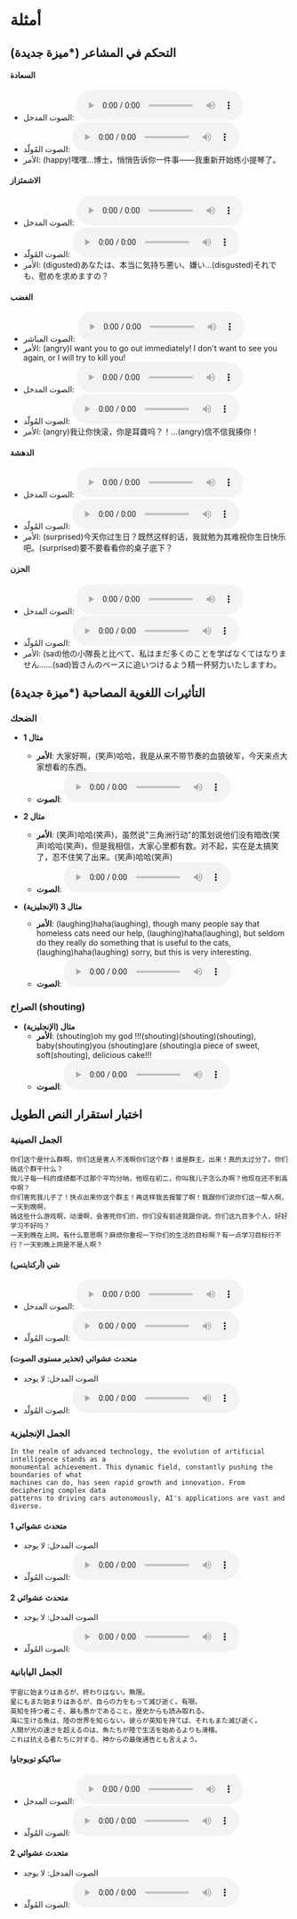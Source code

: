 # أمثلة

## التحكم في المشاعر (*ميزة جديدة)

#### السعادة
- الصوت المدخل: <audio controls preload="auto" src="https://demo-r2.speech.fish.audio/s1-20250920/zh/happy_refer.wav" />
- الصوت المُولّد: <audio controls preload="auto" src="https://demo-r2.speech.fish.audio/s1-20250920/zh/happy.wav" />
- الأمر: (happy)嘿嘿...博士，悄悄告诉你一件事——我重新开始练小提琴了。

#### الاشمئزاز
- الصوت المدخل: <audio controls preload="auto" src="https://demo-r2.speech.fish.audio/s1-20250920/ja/ref.wav" />
- الصوت المُولّد: <audio controls preload="auto" src="https://demo-r2.speech.fish.audio/s1-20250920/ja/disgusted.wav" />
- الأمر: (digusted)あなたは、本当に気持ち悪い、嫌い…(disgusted)それでも、慰めを求めますの？

#### الغضب
- الصوت المباشر: <audio controls preload="auto" src="https://demo-r2.speech.fish.audio/s1-20250920/en/angry.wav" />
- الأمر: (angry)I want you to go out immediately! I don't want to see you again, or I will try to kill you!
- الصوت المدخل: <audio controls preload="auto" src="https://demo-r2.speech.fish.audio/s1-20250920/zh/作战中4.wav" />
- الصوت المُولّد: <audio controls preload="auto" src="https://demo-r2.speech.fish.audio/s1-20250920/zh/angry.wav" />
- الأمر: (angry)我让你快滚，你是耳聋吗？！...(angry)信不信我揍你！

#### الدهشة
- الصوت المدخل: <audio controls preload="auto" src="https://demo-r2.speech.fish.audio/s1-20250920/zh/ref1.wav" />
- الصوت المُولّد: <audio controls preload="auto" src="https://demo-r2.speech.fish.audio/s1-20250920/zh/surprised.wav" />
- الأمر: (surprised)今天你过生日？既然这样的话，我就勉为其难祝你生日快乐吧。(surprised)要不要看看你的桌子底下？

#### الحزن
- الصوت المدخل: <audio controls preload="auto" src="https://demo-r2.speech.fish.audio/s1-20250920/ja/ref2.wav" />
- الصوت المُولّد: <audio controls preload="auto" src="https://demo-r2.speech.fish.audio/s1-20250920/ja/sad.wav" />
- الأمر: (sad)他の小隊長と比べて、私はまだ多くのことを学ばなくてはなりません......(sad)皆さんのペースに追いつけるよう精一杯努力いたしますわ。

## التأثيرات اللغوية المصاحبة (*ميزة جديدة)

### الضحك

- **مثال 1**
  - **الأمر**: 大家好啊，(笑声)哈哈，我是从来不带节奏的血狼破军，今天来点大家想看的东西。
  - **الصوت**: <audio controls preload="auto" src="https://demo-r2.speech.fish.audio/s1-20250920/zh/laugh1.wav" />

- **مثال 2**
  - **الأمر**: (笑声)哈哈(笑声)，虽然说"三角洲行动"的策划说他们没有暗改(笑声)哈哈(笑声)，但是我相信，大家心里都有数。对不起，实在是太搞笑了，忍不住笑了出来。(笑声)哈哈(笑声)
  - **الصوت**: <audio controls preload="auto" src="https://demo-r2.speech.fish.audio/s1-20250920/zh/laugh2.wav" />

- **مثال 3 (الإنجليزية)**
  - **الأمر**: (laughing)haha(laughing), though many people say that homeless cats need our help, (laughing)haha(laughing), but seldom do they really do something that is useful to the cats, (laughing)haha(laughing) sorry, but this is very interesting.
  - **الصوت**: <audio controls preload="auto" src="https://demo-r2.speech.fish.audio/s1-20250920/en/laugh.wav" />

### الصراخ (shouting)

- **مثال (الإنجليزية)**
  - **الأمر**: (shouting)oh my god !!!(shouting)(shouting)(shouting), baby(shouting)you (shouting)are (shouting)a piece of sweet, soft(shouting), delicious cake!!!
  - **الصوت**: <audio controls preload="auto" src="https://demo-r2.speech.fish.audio/s1-20250920/en/shout.wav" />

## اختبار استقرار النص الطويل

### الجمل الصينية
```
你们这个是什么群啊，你们这是害人不浅啊你们这个群！谁是群主，出来！真的太过分了。你们搞这个群干什么？
我儿子每一科的成绩都不过那个平均分呐，他现在初二，你叫我儿子怎么办啊？他现在还不到高中啊？
你们害死我儿子了！快点出来你这个群主！再这样我去报警了啊！我跟你们说你们这一帮人啊，一天到晚啊，
搞这些什么游戏啊，动漫啊，会害死你们的，你们没有前途我跟你说。你们这九百多个人，好好学习不好吗？
一天到晚在上网。有什么意思啊？麻烦你重视一下你们的生活的目标啊？有一点学习目标行不行？一天到晚上网是不是人啊？
```

#### شي (أركنايتس)
- الصوت المدخل: <audio controls preload="auto" src="https://demo-r2.speech.fish.audio/s1-20250920/zh/ref1.wav" />
- الصوت المُولّد: <audio controls preload="auto" src="https://demo-r2.speech.fish.audio/s1-20250920/zh/audio.wav" />

#### متحدث عشوائي (تحذير مستوى الصوت)
- الصوت المدخل: لا يوجد
- الصوت المُولّد: <audio controls preload="auto" src="https://demo-r2.speech.fish.audio/s1-20250920/zh/audio2.wav" />

### الجمل الإنجليزية

```
In the realm of advanced technology, the evolution of artificial intelligence stands as a 
monumental achievement. This dynamic field, constantly pushing the boundaries of what 
machines can do, has seen rapid growth and innovation. From deciphering complex data 
patterns to driving cars autonomously, AI's applications are vast and diverse.
```

#### متحدث عشوائي 1
- الصوت المدخل: لا يوجد
- الصوت المُولّد: <audio controls preload="auto" src="https://demo-r2.speech.fish.audio/s1-20250920/en/audio.wav" />

#### متحدث عشوائي 2
- الصوت المدخل: لا يوجد
- الصوت المُولّد: <audio controls preload="auto" src="https://demo-r2.speech.fish.audio/s1-20250920/en/audio2.wav" />

### الجمل اليابانية

```
宇宙に始まりはあるが、終わりはない。無限。
星にもまた始まりはあるが、自らの力をもって滅び逝く。有限。
英知を持つ者こそ、最も愚かであること。歴史からも読み取れる。
海に生ける魚は、陸の世界を知らない。彼らが英知を持てば、それもまた滅び逝く。
人間が光の速さを超えるのは、魚たちが陸で生活を始めるよりも滑稽。
これは抗える者たちに対する、神からの最後通告とも言えよう。
```

#### ساكيكو تويوجاوا
- الصوت المدخل: <audio controls preload="auto" src="https://demo-r2.speech.fish.audio/s1-20250920/ja/ref.wav" />
- الصوت المُولّد: <audio controls preload="auto" src="https://demo-r2.speech.fish.audio/s1-20250920/ja/audio.wav" />

#### متحدث عشوائي 2
- الصوت المدخل: لا يوجد
- الصوت المُولّد: <audio controls preload="auto" src="https://demo-r2.speech.fish.audio/s1-20250920/ja/audio2.wav" />
